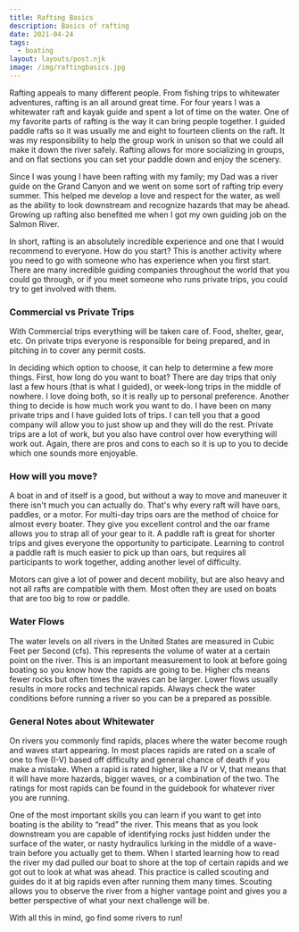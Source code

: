 ```yaml
---
title: Rafting Basics
description: Basics of rafting
date: 2021-04-24
tags:
  - boating
layout: layouts/post.njk
image: /img/raftingbasics.jpg
---
```


Rafting appeals to many different people. From fishing trips to whitewater adventures, rafting is an all around great time. For four years I was a whitewater raft and kayak guide and spent a lot of time on the water. One of my favorite parts of rafting is the way it can bring people together. I guided paddle rafts so it was usually me and eight to fourteen clients on the raft. It was my responsibility to help the group work in unison so that we could all make it down the river safely. Rafting allows for more socializing in groups, and on flat sections you can set your paddle down and enjoy the scenery.

Since I was young I have been rafting with my family; my Dad was a river guide on the Grand Canyon and we went on some sort of rafting trip every summer. This helped me develop a love and respect for the water, as well as the ability to look downstream and recognize hazards that may be ahead. Growing up rafting also benefited me when I got my own guiding job on the Salmon River.

In short, rafting is an absolutely incredible experience and one that I would recommend to everyone. How do you start? This is another activity where you need to go with someone who has experience when you first start. There are many incredible guiding companies throughout the world that you could go through, or if you meet someone who runs private trips, you could try to get involved with them.

### Commercial vs Private Trips

With Commercial trips everything will be taken care of. Food, shelter, gear, etc. On private trips everyone is responsible for being prepared, and in pitching in to cover any permit costs.

In deciding which option to choose, it can help to determine a few more things. First, how long do you want to boat? There are day trips that only last a few hours (that is what I guided), or week-long trips in the middle of nowhere. I love doing both, so it is really up to personal preference. Another thing to decide is how much work you want to do. I have been on many private trips and I have guided lots of trips. I can tell you that a good company will allow you to just show up and they will do the rest. Private trips are a lot of work, but you also have control over how everything will work out. Again, there are pros and cons to each so it is up to you to decide which one sounds more enjoyable.

### How will you move?
A boat in and of itself is a good, but without a way to move and maneuver it there isn't much you can actually do. That's why every raft will have oars, paddles, or a motor. For multi-day trips oars are the method of choice for almost every boater. They give you excellent control and the oar frame allows you to strap all of your gear to it. A paddle raft is great for shorter trips and gives everyone the opportunity to participate. Learning to control a paddle raft is much easier to pick up than oars, but requires all participants to work together, adding another level of difficulty.

Motors can give a lot of power and decent mobility, but are also heavy and not all rafts are compatible with them. Most often they are used on boats that are too big to row or paddle.

### Water Flows
The water levels on all rivers in the United States are measured in Cubic Feet per Second (cfs). This represents the volume of water at a certain point on the river. This is an important measurement to look at before going boating so you know how the rapids are going to be. Higher cfs means fewer rocks but often times the waves can be larger. Lower flows usually results in more rocks and technical rapids. Always check the water conditions before running a river so you can be a prepared as possible.

### General Notes about Whitewater
On rivers you commonly find rapids, places where the water become rough and waves start appearing. In most places rapids are rated on a scale of one to five (I-V) based off difficulty and general chance of death if you make a mistake. When a rapid is rated higher, like a IV or V, that means that it will have more hazards, bigger waves, or a combination of the two. The ratings for most rapids can be found in the guidebook for whatever river you are running.

One of the most important skills you can learn if you want to get into boating is the ability to “read” the river. This means that as you look downstream you are capable of identifying rocks just hidden under the surface of the water, or nasty hydraulics lurking in the middle of a wave-train before you actually get to them. When I started learning how to read the river my dad pulled our boat to shore at the top of certain rapids and we got out to look at what was ahead. This practice is called scouting and guides do it at big rapids even after running them many times. Scouting allows you to observe the river from a higher vantage point and gives you a better perspective of what your next challenge will be.
 
With all this in mind, go find some rivers to run! 